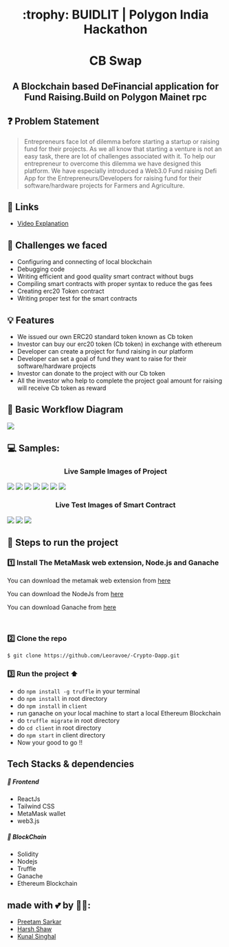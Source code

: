 <h1 align="center" id="BUIDLIT-Hackathon"> :trophy: BUIDLIT | Polygon India Hackathon</h1>

<!-- # CB Swap -->
<h1 align="center" id="CB-Swap"> CB Swap</h1>

<h2 align="center"> A Blockchain based DeFinancial application for Fund Raising.Build on Polygon Mainet rpc </h2>

<!-- - [PPT]() -->


## ❓ Problem Statement
> Entrepreneurs face lot of dilemma before starting a startup or raising fund for their projects. As we all know that starting a venture is not an easy task, there are lot of challenges associated with it. To help our entrepreneur to overcome this dilemma we have designed this platform. We have especially introduced a Web3.0 Fund raising Defi App for the Entrepreneurs/Developers for raising fund for their software/hardware projects for Farmers and Agriculture.

## 🔗 Links
- [Video Explanation](https://youtu.be/7pduDIPj4v0)

## 🤔 Challenges we faced
- Configuring and connecting of local blockchain
- Debugging code
- Writing efficient and good quality smart contract without bugs
- Compiling smart contracts with proper syntax to reduce the gas fees
- Creating erc20 Token contract
- Writing proper test for the smart contracts

## 💡 Features
- We issued our own ERC20 standard token known as Cb token
- Investor can buy our erc20 token (Cb token) in exchange with ethereum
- Developer can create a project for fund raising in our platform
- Developer can set a goal of fund they want to raise for their software/hardware projects
- Investor can donate to the project with our Cb token
- All the investor who help to complete the project goal amount for raising will receive Cb token as reward 

## 📜 Basic Workflow Diagram
<img src="https://github.com/Leoravoe/-Crypto-Dapp/blob/master/images/Fund Swap.png">

## 💻 Samples:
<h3 align="center"> Live Sample Images of Project </h3>
<img src="https://github.com/Leoravoe/-Crypto-Dapp/blob/master/images/ExchangeDashboard.png">
<img src="https://github.com/Leoravoe/-Crypto-Dapp/blob/master/images/CreateProject.png">
<img src="https://github.com/Leoravoe/-Crypto-Dapp/blob/master/images/BuyingCbToken.png">
<img src="https://github.com/Leoravoe/-Crypto-Dapp/blob/master/images/DonatingProject.png">
<img src="https://github.com/Leoravoe/-Crypto-Dapp/blob/master/images/RewardReceived.png">
<img src="https://github.com/Leoravoe/-Crypto-Dapp/blob/master/images/DonationReceived.png">
<img src="https://github.com/Leoravoe/-Crypto-Dapp/blob/master/images/Approving.png">
<h3 align="center"> Live Test Images of Smart Contract </h3>
<img src="https://github.com/Leoravoe/-Crypto-Dapp/blob/master/images/1st tested pic.png">
<img src="https://github.com/Leoravoe/-Crypto-Dapp/blob/master/images/2nd tested pic.png">
<img src="https://github.com/Leoravoe/-Crypto-Dapp/blob/master/images/3rd tested pic.png">


## 👣 Steps to run the project 
### 1️⃣ Install The MetaMask web extension, Node.js and Ganache

You can download the metamak web extension from <a href="https://chrome.google.com/webstore/detail/metamask/nkbihfbeogaeaoehlefnkodbefgpgknn">here</a>

You can download the NodeJs from <a href="https://nodejs.org/en/">here</a>

You can download Ganache from <a href="https://trufflesuite.com/ganache/">here</a>

<br>

### 2️⃣ Clone the repo

```sh
$ git clone https://github.com/Leoravoe/-Crypto-Dapp.git
```
### 3️⃣ Run the project :arrow_up:
- do ```npm install -g truffle``` in your terminal
- do ```npm install``` in root directory
- do ```npm install``` in ```client```
- run ganache on your local machine to start a local Ethereum Blockchain
- do ```truffle migrate``` in root directory
- do ```cd client``` in root directory
- do ```npm start``` in client directory
- Now your good to go !!




## Tech Stacks & dependencies

##### 🌟 Frontend
- ReactJs
- Tailwind CSS
- MetaMask wallet
- web3.js

##### 🌟 BlockChain
- Solidity
- Nodejs
- Truffle
- Ganache
- Ethereum Blockchain

## made with 💕 by 👨‍💻: 
- [Preetam Sarkar](https://github.com/Leoravoe)
- [Harsh Shaw](https://github.com/harshshaw)
- [Kunal Singhal](https://github.com/Kunal-2001)
